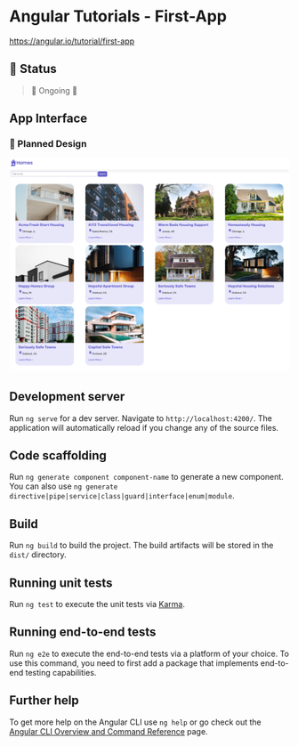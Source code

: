 # Angular Tutorials - First-App

https://angular.io/tutorial/first-app

## :hammer: Status

> :construction: Ongoing :wrench:

## App Interface

### :iphone: Planned Design

<p align="center"><img alt="Planned design" title="Angular Homes Planned Design" src="./.github/homes-app-landing-page.png" /></p>

<!--### :tada: Final Result

<p align="center"><img alt="Final result" title="Angular Homes Final Interface" src="./.github/homes-app-landing-page-final.png" /></p>-->

## Development server

Run `ng serve` for a dev server. Navigate to `http://localhost:4200/`. The application will automatically reload if you change any of the source files.

## Code scaffolding

Run `ng generate component component-name` to generate a new component. You can also use `ng generate directive|pipe|service|class|guard|interface|enum|module`.

## Build

Run `ng build` to build the project. The build artifacts will be stored in the `dist/` directory.

## Running unit tests

Run `ng test` to execute the unit tests via [Karma](https://karma-runner.github.io).

## Running end-to-end tests

Run `ng e2e` to execute the end-to-end tests via a platform of your choice. To use this command, you need to first add a package that implements end-to-end testing capabilities.

## Further help

To get more help on the Angular CLI use `ng help` or go check out the [Angular CLI Overview and Command Reference](https://angular.io/cli) page.
